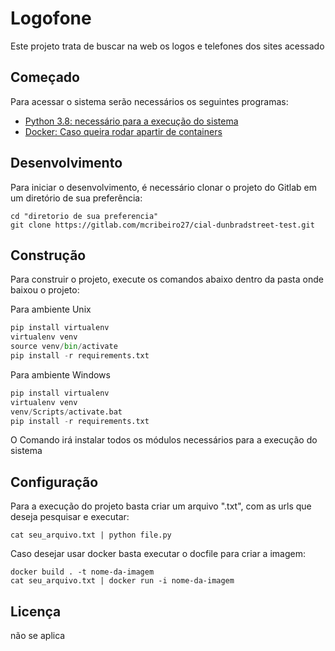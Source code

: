 # Logofone

Este projeto trata de buscar na web os logos e telefones dos sites acessado
## Começado
Para acessar o sistema serão necessários os seguintes programas:

- [Python 3.8: necessário para a execução do sistema](https://www.python.org/downloads/)
- [Docker: Caso queira rodar apartir de containers](https://www.docker.com/get-started)

## Desenvolvimento

Para iniciar o desenvolvimento, é necessário clonar o projeto do Gitlab em um diretório de sua preferência:
```buildoutcfg
cd "diretorio de sua preferencia"
git clone https://gitlab.com/mcribeiro27/cial-dunbradstreet-test.git
```
## Construção

Para construir o projeto, execute os comandos abaixo dentro da pasta onde baixou o projeto:

Para ambiente Unix
```python
pip install virtualenv
virtualenv venv
source venv/bin/activate
pip install -r requirements.txt
```
Para ambiente Windows
```python
pip install virtualenv
virtualenv venv
venv/Scripts/activate.bat
pip install -r requirements.txt
```

O Comando irá instalar todos os módulos necessários para a execução do sistema

## Configuração

Para a execução do projeto basta criar um arquivo ".txt", com as urls que deseja pesquisar e executar:
```commandline
cat seu_arquivo.txt | python file.py
```
Caso desejar usar docker basta executar o docfile para criar a imagem:
```commandline
docker build . -t nome-da-imagem
cat seu_arquivo.txt | docker run -i nome-da-imagem
```
## Licença

não se aplica
